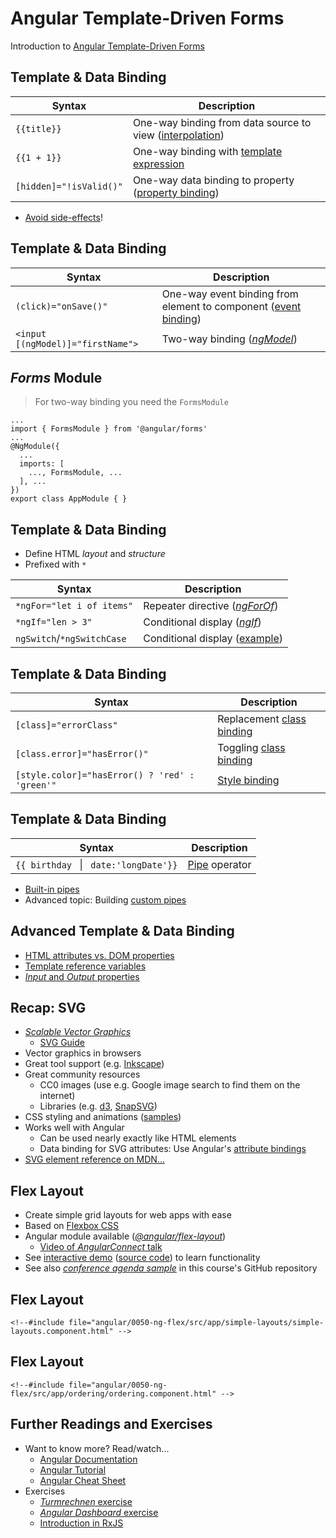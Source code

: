 # Angular Template-Driven Forms

Introduction to [Angular Template-Driven Forms](https://angular.io/guide/forms)


<!-- .slide: class="left" -->
## Template & Data Binding

| Syntax                       | Description
|------------------------------|----------------------------------------------------------
| `{{title}}`                  | One-way binding from data source to view ([interpolation](https://angular.io/guide/template-syntax#interpolation----))
| `{{1 + 1}}`                  | One-way binding with [template expression](https://angular.io/guide/template-syntax#template-expressions)
| `[hidden]="!isValid()"`      | One-way data binding to property ([property binding](https://angular.io/guide/template-syntax#property-binding--property-))

* [Avoid side-effects](https://angular.io/guide/template-syntax#avoid-side-effects)!


<!-- .slide: class="left" -->
## Template & Data Binding

| Syntax                            | Description
|-----------------------------------|----------------------------------------------------------
| `(click)="onSave()"`              | One-way event binding from element to component ([event binding](https://angular.io/guide/template-syntax#event-binding---event-))
| `<input [(ngModel)]="firstName">` | Two-way binding ([*ngModel*](https://angular.io/guide/template-syntax#ngModel))


<!-- .slide: class="left" -->
## *Forms* Module

> For two-way binding you need the `FormsModule`

```
...
import { FormsModule } from '@angular/forms'
...
@NgModule({
  ...
  imports: [
    ..., FormsModule, ...
  ], ...
})
export class AppModule { }
```


<!-- .slide: class="left" -->
## Template & Data Binding

* Define HTML *layout* and *structure*
* Prefixed with `*`

| Syntax                       | Description
|------------------------------|----------------------------------------------------------
| `*ngFor="let i of items"`    | Repeater directive ([*ngForOf*](https://angular.io/guide/template-syntax#ngforof))
| `*ngIf="len > 3"`            | Conditional display ([*ngIf*](https://angular.io/guide/template-syntax#ngif))
| `ngSwitch`/`*ngSwitchCase`   | Conditional display ([example](https://angular.io/guide/template-syntax#ngSwitch))


<!-- .slide: class="left" -->
## Template & Data Binding

| Syntax                       | Description
|------------------------------|----------------------------------------------------------
| `[class]="errorClass"`       | Replacement [class binding](https://angular.io/guide/template-syntax#class-binding)
| `[class.error]="hasError()"` | Toggling [class binding](https://angular.io/guide/template-syntax#class-binding)
| `[style.color]="hasError() ? 'red' : 'green'"` | [Style binding](https://angular.io/guide/template-syntax#style-binding)


<!-- .slide: class="left" -->
## Template & Data Binding

| Syntax                                     | Description
|--------------------------------------------|----------------------------------------------------------
| `{{ birthday ` &#124; ` date:'longDate'}}` | [Pipe](https://angular.io/guide/template-syntax#the-pipe-operator---) operator

* [Built-in pipes](https://angular.io/guide/pipes#built-in-pipes)
* Advanced topic: Building [custom pipes](https://angular.io/guide/pipes#custom-pipes)


<!-- .slide: class="left" -->
## Advanced Template & Data Binding

* [HTML attributes vs. DOM properties](https://angular.io/guide/template-syntax#html-attribute-vs-dom-property)
* [Template reference variables](https://angular.io/guide/template-syntax#template-reference-variables--var-)
* [*Input* and *Output* properties](https://angular.io/guide/template-syntax#input-and-output-properties)


<!-- .slide: class="left" -->
## Recap: SVG

* [*Scalable Vector Graphics*](https://developer.mozilla.org/en-US/docs/Web/SVG)
  * [SVG Guide](https://svgontheweb.com/)
* Vector graphics in browsers
* Great tool support (e.g. [Inkscape](https://inkscape.org/))
* Great community resources
  * CC0 images (use e.g. Google image search to find them on the internet)
  * Libraries (e.g. [d3](https://d3js.org/), [SnapSVG](http://snapsvg.io/))
* CSS styling and animations ([samples](https://www.hongkiat.com/blog/svg-animations/))
* Works well with Angular
  * Can be used nearly exactly like HTML elements
  * Data binding for SVG attributes: Use Angular's [attribute bindings](https://angular.io/guide/template-syntax#attribute-binding)
* [SVG element reference on MDN...](https://developer.mozilla.org/en-US/docs/Web/SVG/Element)


<!-- .slide: class="left" -->
## Flex Layout

* Create simple grid layouts for web apps with ease
* Based on [Flexbox CSS](https://developer.mozilla.org/en-US/docs/Web/CSS/CSS_Flexible_Box_Layout/Basic_Concepts_of_Flexbox)
* Angular module available ([*@angular/flex-layout*](https://github.com/angular/flex-layout))
  * [Video of *AngularConnect* talk](https://youtu.be/geqjUtKJX5s)
* See [interactive demo](https://tburleson-layouts-demos.firebaseapp.com/#/docs) ([source code](https://github.com/angular/flex-layout/tree/master/src/apps/demo-app/src/app)) to learn functionality
* See also [*conference agenda sample*](https://github.com/rstropek/ts-angular-workshop/tree/master/angular/9120-conference-agenda) in this course's GitHub repository


<!-- .slide: class="left" -->
## Flex Layout

```
<!--#include file="angular/0050-ng-flex/src/app/simple-layouts/simple-layouts.component.html" -->
```


<!-- .slide: class="left" -->
## Flex Layout

```
<!--#include file="angular/0050-ng-flex/src/app/ordering/ordering.component.html" -->
```


<!-- .slide: class="left" -->
## Further Readings and Exercises

* Want to know more? Read/watch...
  * [Angular Documentation](https://angular.io/docs)
  * [Angular Tutorial](https://angular.io/tutorial)
  * [Angular Cheat Sheet](https://angular.io/guide/cheatsheet)
* Exercises
  * [*Turmrechnen* exercise](https://github.com/rstropek/ts-angular-workshop/blob/master/angular/9010-turmrechnen/readme.md)
  * [*Angular Dashboard* exercise](https://github.com/rstropek/ts-angular-workshop/blob/master/angular/9050-svg/readme.md)
  * [Introduction in RxJS](https://github.com/rstropek/ts-angular-workshop/blob/master/angular/0030-rxjs/)